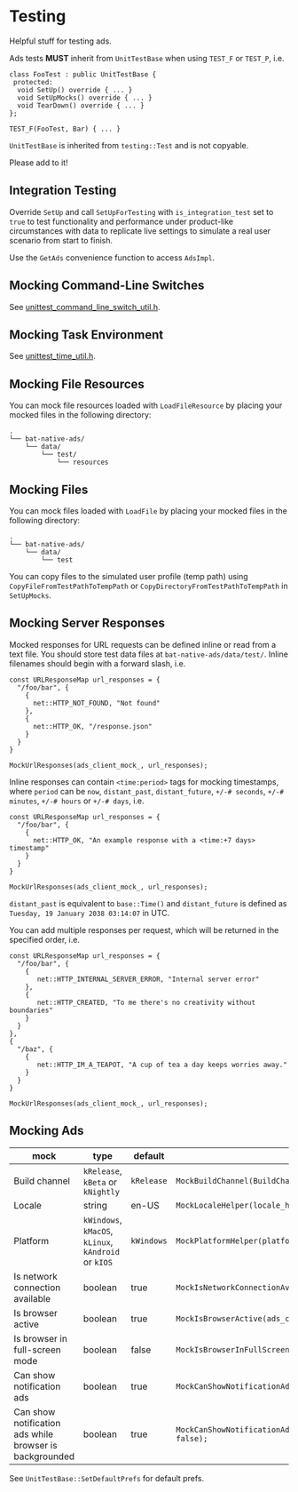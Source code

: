 # Testing

Helpful stuff for testing ads.

Ads tests **MUST** inherit from `UnitTestBase` when using `TEST_F` or `TEST_P`, i.e.

    class FooTest : public UnitTestBase {
     protected:
      void SetUp() override { ... }
      void SetUpMocks() override { ... }
      void TearDown() override { ... }
    };

    TEST_F(FooTest, Bar) { ... }

`UnitTestBase` is inherited from `testing::Test` and is not copyable.

Please add to it!

## Integration Testing

Override `SetUp` and call `SetUpForTesting` with `is_integration_test` set to `true` to test functionality and performance under product-like circumstances with data to replicate live settings to simulate a real user scenario from start to finish.

Use the `GetAds` convenience function to access `AdsImpl`.

## Mocking Command-Line Switches

See [unittest_command_line_switch_util.h](unittest_command_line_switch_util.h).

## Mocking Task Environment

See [unittest_time_util.h](unittest_time_util.h).

## Mocking File Resources

You can mock file resources loaded with `LoadFileResource` by placing your mocked files in the following directory:

```
.
└── bat-native-ads/
    └── data/
        └── test/
            └── resources
```

## Mocking Files

You can mock files loaded with `LoadFile` by placing your mocked files in the following directory:

```
.
└── bat-native-ads/
    └── data/
        └── test
```

You can copy files to the simulated user profile (temp path) using `CopyFileFromTestPathToTempPath` or `CopyDirectoryFromTestPathToTempPath` in `SetUpMocks`.

## Mocking Server Responses

Mocked responses for URL requests can be defined inline or read from a text file. You should store test data files at `bat-native-ads/data/test/`. Inline filenames should begin with a forward slash, i.e.

    const URLResponseMap url_responses = {
      "/foo/bar", {
        {
          net::HTTP_NOT_FOUND, "Not found"
        },
        {
          net::HTTP_OK, "/response.json"
        }
      }
    }

    MockUrlResponses(ads_client_mock_, url_responses);

Inline responses can contain `<time:period>` tags for mocking timestamps, where `period` can be `now`, `distant_past`, `distant_future`, `+/-# seconds`, `+/-# minutes`, `+/-# hours` or `+/-# days`, i.e.

    const URLResponseMap url_responses = {
      "/foo/bar", {
        {
          net::HTTP_OK, "An example response with a <time:+7 days> timestamp"
        }
      }
    }

    MockUrlResponses(ads_client_mock_, url_responses);

`distant_past` is equivalent to `base::Time()` and `distant_future` is defined as `Tuesday, 19 January 2038 03:14:07` in UTC.

You can add multiple responses per request, which will be returned in the specified order, i.e.

    const URLResponseMap url_responses = {
      "/foo/bar", {
        {
           net::HTTP_INTERNAL_SERVER_ERROR, "Internal server error"
        },
        {
           net::HTTP_CREATED, "To me there's no creativity without boundaries"
        }
      }
    },
    {
      "/baz", {
        {
           net::HTTP_IM_A_TEAPOT, "A cup of tea a day keeps worries away."
        }
      }
    }

    MockUrlResponses(ads_client_mock_, url_responses);

## Mocking Ads

| mock  | type  | default  | example  |
|---|---|---|---|
| Build channel  | `kRelease`, `kBeta` or `kNightly`  | `kRelease`  | `MockBuildChannel(BuildChannelType::kRelease);`  |
| Locale  | string  | en-US  | `MockLocaleHelper(locale_helper_mock_, "en-GB");`  |
| Platform  | `kWindows`, `kMacOS`, `kLinux`, `kAndroid` or `kIOS`  | `kWindows`  | `MockPlatformHelper(platform_helper_mock_, PlatformType::kWindows);`  |
| Is network connection available  | boolean  | true  | `MockIsNetworkConnectionAvailable(ads_client_mock_, false);`  |
| Is browser active  | boolean  | true  | `MockIsBrowserActive(ads_client_mock_, false);`  |
| Is browser in full-screen mode  | boolean  | false  | `MockIsBrowserInFullScreenMode(ads_client_mock_, true);`  |
| Can show notification ads  | boolean  | true  | `MockCanShowNotificationAds(ads_client_mock_, false);`  |
| Can show notification ads while browser is backgrounded  | boolean  | true  | `MockCanShowNotificationAdsWhileBrowserIsBackgrounded(ads_client_mock_, false);`  |

See `UnitTestBase::SetDefaultPrefs` for default prefs.
